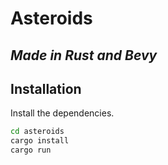 # Asteroids

## _Made in Rust and Bevy_

## Installation

Install the dependencies.

```sh
cd asteroids
cargo install
cargo run
```
